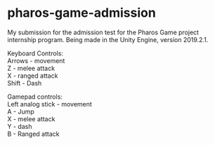 # pharos-game-admission
My submission for the admission test for the Pharos Game project internship program. Being made in the Unity Engine, version 2019.2.1.

Keyboard Controls:  
Arrows - movement   
Z - melee attack  
X - ranged attack  
Shift - Dash  
  
Gamepad controls:  
Left analog stick - movement  
A - Jump  
X - melee attack  
Y - dash  
B - Ranged attack  
